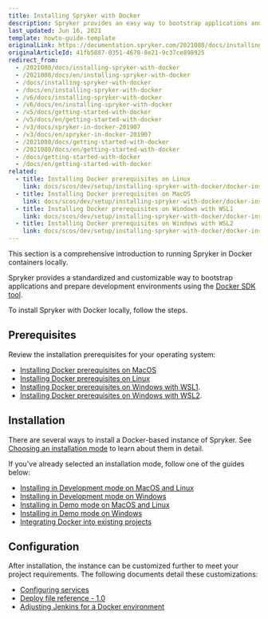 ```yaml
---
title: Installing Spryker with Docker
description: Spryker provides an easy way to bootstrap applications and prepare development and production environments for running Spryker OS in Docker.
last_updated: Jun 16, 2021
template: howto-guide-template
originalLink: https://documentation.spryker.com/2021080/docs/installing-spryker-with-docker
originalArticleId: 41fb5887-0351-4678-8e21-9c37ce898925
redirect_from:
  - /2021080/docs/installing-spryker-with-docker
  - /2021080/docs/en/installing-spryker-with-docker
  - /docs/installing-spryker-with-docker
  - /docs/en/installing-spryker-with-docker
  - /v6/docs/installing-spryker-with-docker
  - /v6/docs/en/installing-spryker-with-docker
  - /v5/docs/getting-started-with-docker
  - /v5/docs/en/getting-started-with-docker
  - /v3/docs/spryker-in-docker-201907
  - /v3/docs/en/spryker-in-docker-201907
  - /2021080/docs/getting-started-with-docker
  - /2021080/docs/en/getting-started-with-docker
  - /docs/getting-started-with-docker
  - /docs/en/getting-started-with-docker
related:
  - title: Installing Docker prerequisites on Linux
    link: docs/scos/dev/setup/installing-spryker-with-docker/docker-installation-prerequisites/installing-docker-prerequisites-on-linux.html
  - title: Installing Docker prerequisites on MacOS
    link: docs/scos/dev/setup/installing-spryker-with-docker/docker-installation-prerequisites/installing-docker-prerequisites-on-macos.html
  - title: Installing Docker prerequisites on Windows with WSL1
    link: docs/scos/dev/setup/installing-spryker-with-docker/docker-installation-prerequisites/installing-docker-prerequisites-on-windows-with-wsl1.html
  - title: Installing Docker prerequisites on Windows with WSL2
    link: docs/scos/dev/setup/installing-spryker-with-docker/docker-installation-prerequisites/installing-docker-prerequisites-on-windows-with-wsl2.html
---
```


This section is a comprehensive introduction to running Spryker in Docker containers locally.

Spryker provides a standardized and customizable way to bootstrap applications and prepare development environments using the [Docker SDK tool](/docs/scos/dev/the-docker-sdk/{{site.version}}/the-docker-sdk.html).

To install Spryker with Docker locally, follow the steps.

## Prerequisites

Review the installation prerequisites for your operating system:

* [Installing Docker prerequisites on MacOS](/docs/scos/dev/setup/installing-spryker-with-docker/docker-installation-prerequisites/installing-docker-prerequisites-on-macos.html)
* [Installing Docker prerequisites on Linux](/docs/scos/dev/setup/installing-spryker-with-docker/docker-installation-prerequisites/installing-docker-prerequisites-on-linux.html)
* [Installing Docker prerequisites on Windows with WSL1](/docs/scos/dev/setup/installing-spryker-with-docker/docker-installation-prerequisites/installing-docker-prerequisites-on-windows-with-wsl1.html).
* [Installing Docker prerequisites on Windows with WSL2](/docs/scos/dev/setup/installing-spryker-with-docker/docker-installation-prerequisites/installing-docker-prerequisites-on-windows-with-wsl2.html).

## Installation

There are several ways to install a Docker-based instance of Spryker. See [Choosing an installation mode](/docs/scos/dev/setup/installing-spryker-with-docker/installation-guides/choosing-an-installation-mode.html) to learn about them in detail.

If you've already selected an installation mode, follow one of the guides below:

* [Installing in Development mode on MacOS and Linux](/docs/scos/dev/setup/installing-spryker-with-docker/installation-guides/installing-in-development-mode-on-macos-and-linux.html)
* [Installing in Development mode on Windows](/docs/scos/dev/setup/installing-spryker-with-docker/installation-guides/installing-in-development-mode-on-windows.html)
* [Installing in Demo mode on MacOS and Linux](/docs/scos/dev/setup/installing-spryker-with-docker/installation-guides/installing-in-demo-mode-on-macos-and-linux.html)
* [Installing in Demo mode on Windows](/docs/scos/dev/setup/installing-spryker-with-docker/installation-guides/installing-in-demo-mode-on-windows.html)
* [Integrating Docker into existing projects](/docs/scos/dev/setup/installing-spryker-with-docker/installation-guides/integrating-the-docker-sdk-into-existing-projects.html)

## Configuration

After installation, the instance can be customized further to meet your project requirements.
The following documents detail these customizations:

* [Configuring services](/docs/scos/dev/the-docker-sdk/{{site.version}}/configure-services.html)
* [Deploy file reference - 1.0](/docs/scos/dev/the-docker-sdk/{{site.version}}/deploy-file/deploy-file-reference-1.0.html)
* [Adjusting Jenkins for a Docker environment](/docs/scos/dev/setup/installing-spryker-with-docker/configuration/adjusting-jenkins-for-a-docker-environment.html)
